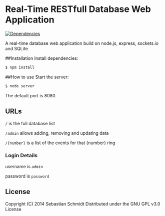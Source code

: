 Real-Time RESTfull Database Web Application
===
[![Dependencies](https://david-dm.org/publicarray/CMA.png)](https://david-dm.org/publicarray/CMA)

A real-time database web application build on node.js, express, sockets.io and SQLite

##Installation
Install dependencies:

````bash
$ npm install
````

##How to use
Start the server:

````bash
$ node server
````

The default port is 8080.

## URLs
`/` is the full database list

`/admin` allows adding, removing and updating data

`/{number}` is a list of the events for that {number} ring

### Login Details

username is `admin`

password is `password`

## License
Copyright (C) 2014 Sebastian Schmidt
Distributed under the GNU GPL v3.0 License
